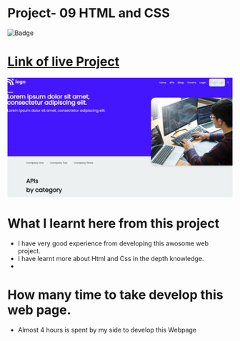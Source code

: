 # Project- 09 HTML and CSS

![Badge]()

# [Link of live Project]()

![Images](./img/landingpage.jpeg)

# What I learnt here from this project

- I have very good experience from developing this awosome web project.
- I have learnt more about Html and Css in the depth knowledge.
- 

# How many time to take develop this web page.

- Almost 4 hours is spent by my side to develop this Webpage